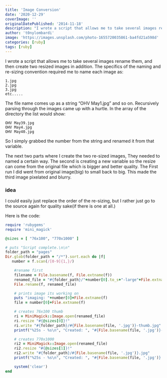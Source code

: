 ```yaml
---
title: 'Image Conversion'
date: '2020-12-29'
coverImage: ''
originalDatePublished: '2014-11-18'
description: "I wrote a script that allows me to take several images rename them, and then create two resized images in addition."
author: 't0nylombardi'
image: 'https://images.unsplash.com/photo-1655720035861-ba4fd21a598d'
categories: [ruby]
tags: [ruby]
---
```


I wrote a script that allows me to take several images rename them, and then create two resized images in addition. The specifics of the naming and re-sizing convention required me to name each image as:

```
1.jpg
2.jpg
3.jpg
etc.....
```

The file name comes up as a string “OHV May1.jpg” and so on. Recursively parsing through the images came up with a hurtle. In the array of the directory the list would show:

```
OHV May39.jpg
OHV May4.jpg
OHV May40.jpg
```

So I simply grabbed the number from the string and renamed it from that variable.

The next two parts where I create the two re-sized images, They needed to named a certain way. The second is creating a new variable so the resize can come from the original file which is bigger and better quality. The First run I did went from original image(big) to small back to big. This made the third image pixelated and blurry.

### idea
I could easily just replace the order of the re-sizing, but I rather just go to the source again for quality sake(if there is one at all.)

Here is the code:

```ruby
require 'rubygems'
require 'mini_magick'

@sizes = [ "76x100", "770x1000" ]

# puts "Script complete.\n\n"
folder_path = "pages"
Dir.glob(folder_path + "/*").sort.each do |f|
   number = f.scan(/[0-9]{1,}/)

    #rename first
    filename = File.basename(f, File.extname(f))
    renamed_file = "#{folder_path}/"+number[0].to_s+"-large"+File.extname(f)
    File.rename(f, renamed_file)

    # prints image its working on
    puts "imaging: "+number[0]+File.extname(f)
    file = number[0]+File.extname(f)

    # creates 76x100 thumb
    ri = MiniMagick::Image.open(renamed_file)
    ri.resize "#{@sizes[0]}!"
    ri.write "#{folder_path}/#{File.basename(file, '.jpg')}-thumb.jpg"
    printf("%25s - %s\n", "Created: ", "#{File.basename(file, '.jpg')}-thumb.jpg")

    # creates 770x1000
    ri2 = MiniMagick::Image.open(renamed_file)
    ri2.resize "#{@sizes[1]}!"
    ri2.write "#{folder_path}/#{File.basename(file, '.jpg')}.jpg"
    printf("%25s - %s\n", "Created: ", "#{File.basename(file, '.jpg')}.jpg")

    system('clear')
end

```
